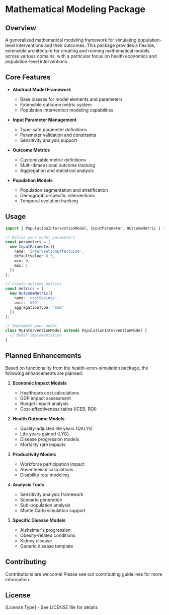 # Mathematical Modeling Package

## Overview

A generalized mathematical modeling framework for simulating population-level interventions and their outcomes. This package provides a flexible, extensible architecture for creating and running mathematical models across various domains, with a particular focus on health economics and population-level interventions.

## Core Features

- **Abstract Model Framework**
  - Base classes for model elements and parameters
  - Extensible outcome metric system
  - Population intervention modeling capabilities

- **Input Parameter Management**
  - Type-safe parameter definitions
  - Parameter validation and constraints
  - Sensitivity analysis support

- **Outcome Metrics**
  - Customizable metric definitions
  - Multi-dimensional outcome tracking
  - Aggregation and statistical analysis

- **Population Models**
  - Population segmentation and stratification
  - Demographic-specific interventions
  - Temporal evolution tracking

## Usage

```typescript
import { PopulationInterventionModel, InputParameter, OutcomeMetric } from '@dfda/mathematical-modeling';

// Define your model parameters
const parameters = [
  new InputParameter({
    name: 'interventionEffectSize',
    defaultValue: 0.5,
    min: 0,
    max: 1
  })
];

// Create outcome metrics
const metrics = [
  new OutcomeMetric({
    name: 'costSavings',
    unit: 'USD',
    aggregationType: 'sum'
  })
];

// Implement your model
class MyInterventionModel extends PopulationInterventionModel {
  // Model implementation
}
```

## Planned Enhancements

Based on functionality from the health-econ-simulation package, the following enhancements are planned:

1. **Economic Impact Models**
   - Healthcare cost calculations
   - GDP impact assessment
   - Budget impact analysis
   - Cost-effectiveness ratios (ICER, ROI)

2. **Health Outcome Models**
   - Quality-adjusted life years (QALYs)
   - Life years gained (LYG)
   - Disease progression models
   - Mortality rate impacts

3. **Productivity Models**
   - Workforce participation impact
   - Absenteeism calculations
   - Disability rate modeling

4. **Analysis Tools**
   - Sensitivity analysis framework
   - Scenario generation
   - Sub-population analysis
   - Monte Carlo simulation support

5. **Specific Disease Models**
   - Alzheimer's progression
   - Obesity-related conditions
   - Kidney disease
   - Generic disease template

## Contributing

Contributions are welcome! Please see our contributing guidelines for more information.

## License

[License Type] - See LICENSE file for details 